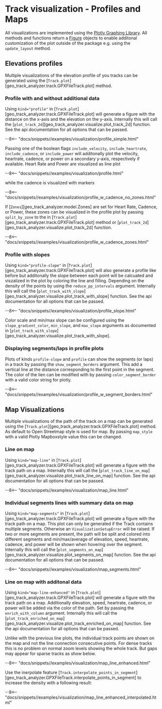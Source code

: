 # Track visualization - Profiles and Maps

All visualizations are implemented using the [Plotly Graphing Library](https://plotly.com/python/). All methods and functions return a [Figure](https://plotly.com/python-api-reference/generated/plotly.graph_objects.Figure.html#id0>) objects to enable additonal customization of the plot outside of the package e.g. using the `update_layout` method.

## Elevations profiles

Multiple visualizations of the elevation profile of you tracks can be generated using the [`Track.plot`][geo_track_analyzer.track.GPXFileTrack.plot] method.

### Profile with and without additional data

Using `kind="profile"` in [`Track.plot`][geo_track_analyzer.track.GPXFileTrack.plot] will generate a figure with the distance on the x-axis and the elevation on the y-axis.
Internally this will call the [`plot_track_2d`][geo_track_analyzer.visualize.plot_track_2d] function. See the api documentation for all options that can be passed.

--8<-- "docs/snippets//examples/visualization/profile_simple.html"

Passing one of the boolean flags `include_velocity`, `include_heartrate`, `include_cadence`, or `include_power` will additonally plot the velocity, heartrate, cadence, or power on a secondary y-axis, respectively if available.
Heart Rate and Power are visualized as line plot

--8<-- "docs/snippets//examples/visualization/profile.html"

while the cadence is visualized with markers

--8<-- "docs/snippets//examples/visualization/profile_w_cadence_no_zones.html"

If [`Zones`][geo_track_analyzer.model.Zones] are set for Heart Rate, Cadence, or Power, these zones can be visualized in the profile plot by passing `split_by_zone` to the in [`Track.plot`][geo_track_analyzer.track.GPXFileTrack.plot] method or [`plot_track_2d`][geo_track_analyzer.visualize.plot_track_2d] function.

--8<-- "docs/snippets//examples/visualization/profile_w_cadence_zones.html"

### Profile with slopes

Using `kind="profile-slope"` in [`Track.plot`][geo_track_analyzer.track.GPXFileTrack.plot] will also generate a profile like before but additonally the slope between each point will be calcuated and viszalized in the plot by coloring the line and filling.
Depending on the density of the points by using the `reduce_pp_intervals` argument.
Internally this will call the [`plot_track_with_slope`][geo_track_analyzer.visualize.plot_track_with_slope] function. See the api documentation for all options that can be passed.

--8<-- "docs/snippets//examples/visualization/profile_slope.html"

Color scale and min/max slope can be configured using the `slope_gradient_color`, `min_slope`, and `max_slope` arguments as documented in [`plot_track_with_slope`][geo_track_analyzer.visualize.plot_track_with_slope].

### Displaying segments/laps in profile plots

Plots of kinds `profile-slope` and `profile` can show the segments (or laps) in a track by passing the `show_segment_borders` argument.
This add a vertical line at the distance corresponding to the first point in the segment. The color of the lien can be modified with by
passing `color_segment_border` with a valid color string for plotly.

--8<-- "docs/snippets//examples/visualization/profile_w_segment_borders.html"

## Map Visualizations

Multiple visualizations of the path of the track on a map can be generated using the [`Track.plot`][geo_track_analyzer.track.GPXFileTrack.plot] method. As default to
Open Streetmap style is used for map. By passing `map_style` with a valid Plotly Mapboxstyle value this can be changed.

### Line on map

Using `kind="map-line"` in [`Track.plot`][geo_track_analyzer.track.GPXFileTrack.plot] will generate a figure with the track path on a map.
Internally this will call the [`plot_track_line_on_map`][geo_track_analyzer.visualize.plot_track_line_on_map] function. See the api documentation for all options that can be passed.

--8<-- "docs/snippets//examples/visualization/map_line.html"

### Individual segments lines with summary data on map

Using `kind="map-segments"` in [`Track.plot`][geo_track_analyzer.track.GPXFileTrack.plot] will generate a figure with the track path on a map. This plot can only be generated if the Track contains
multiple segments. Otherwise an `VisualizationSetupError` will be raised. If two or more segments are present, the path will be split and colored into different segments and min/max/average of
elevation, speed, heartrate, cadence, and power will be shown when hovering over the segment.
Internally this will call the [`plot_segments_on_map`][geo_track_analyzer.visualize.plot_segments_on_map] function. See the api documentation for all options that can be passed.

--8<-- "docs/snippets//examples/visualization/map_segments.html"

### Line on map with additonal data

Using `kind="map-line-enhanced"` in [`Track.plot`][geo_track_analyzer.track.GPXFileTrack.plot] will generate a figure with the track path on a map.
Additionally elevation, speed, heartrate, cadence, or power will be added via the color of the path. Set by passing the `enrich_with_column` argument.
Internally this will call the [`plot_track_enriched_on_map`][geo_track_analyzer.visualize.plot_track_enriched_on_map] function. See the api documentation for all options that can be passed.

Unlike with the previous line plots, the individual track points are shown on the map and not the line connection consecutive points. For dense tracks this is no problem on normal zoom levels showing the whole track.
But gaps may appear for sparse tracks as show below.

--8<-- "docs/snippets//examples/visualization/map_line_enhanced.html"

Use the inerpolate feature [`Track.interpolate_points_in_segment`][geo_track_analyzer.GPXFileTrack.interpolate_points_in_segment] to increase the density with a following result:

--8<-- "docs/snippets//examples/visualization/map_line_enhanced_interpolated.html"
